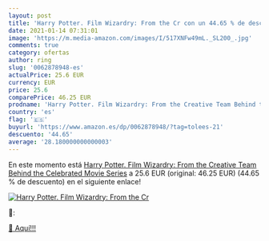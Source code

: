 ```yaml
---
layout: post
title: 'Harry Potter. Film Wizardry: From the Cr con un 44.65 % de descuento'
date: 2021-01-14 07:31:01
image: 'https://m.media-amazon.com/images/I/517XNFw49mL._SL200_.jpg'
comments: true
category: ofertas
author: ring
slug: '0062878948-es'
actualPrice: 25.6 EUR
currency: EUR
price: 25.6
comparePrice: 46.25 EUR
prodname: 'Harry Potter. Film Wizardry: From the Creative Team Behind the Celebrated Movie Series'
country: 'es'
flag: '🇪🇸'
buyurl: 'https://www.amazon.es/dp/0062878948/?tag=tolees-21'
descuento: '44.65'
average: '28.180000000000003'
---
```


En este momento está [Harry Potter. Film Wizardry: From the Creative Team Behind the Celebrated Movie Series](https://www.amazon.es/dp/0062878948/?tag=tolees-21) a 25.6 EUR (original: 46.25 EUR) (44.65 %  de descuento) en el siguiente enlace!

[![Harry Potter. Film Wizardry: From the Cr](https://m.media-amazon.com/images/I/517XNFw49mL._SL200_.jpg)](https://www.amazon.es/dp/0062878948/?tag=tolees-21)

🔎:


[🛒 Aquí!!!](https://www.amazon.es/dp/0062878948/?tag=tolees-21)
